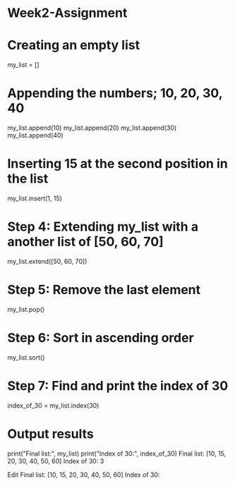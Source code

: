 # Week2-Assignment
# Creating an empty list
my_list = []

# Appending the numbers; 10, 20, 30, 40
my_list.append(10)
my_list.append(20)
my_list.append(30)
my_list.append(40)

# Inserting 15 at the second position in the list
my_list.insert(1, 15)

# Step 4: Extending my_list with a another list of [50, 60, 70]
my_list.extend([50, 60, 70])

# Step 5: Remove the last element
my_list.pop()

# Step 6: Sort in ascending order
my_list.sort()

# Step 7: Find and print the index of 30
index_of_30 = my_list.index(30)

# Output results
print("Final list:", my_list)
print("Index of 30:", index_of_30)
Final list: [10, 15, 20, 30, 40, 50, 60]
Index of 30: 3


Edit
Final list: [10, 15, 20, 30, 40, 50, 60]
Index of 30:
